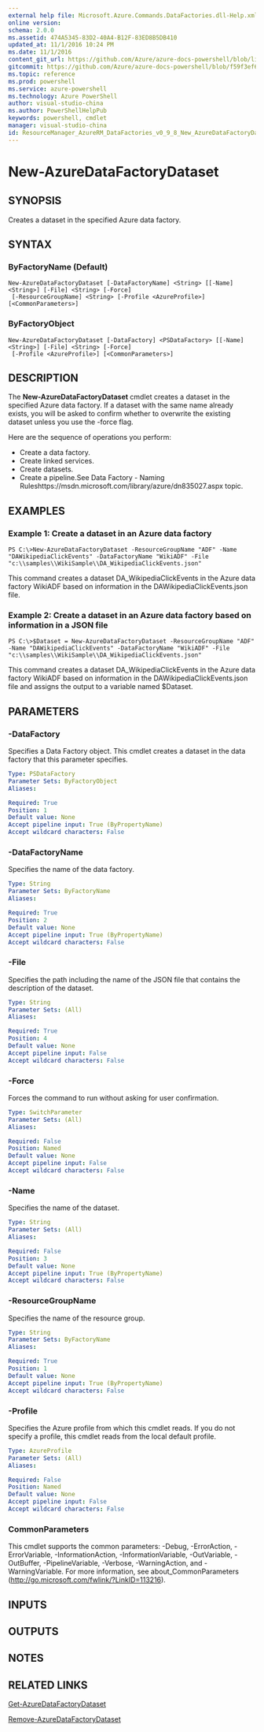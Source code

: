 ```yaml
---
external help file: Microsoft.Azure.Commands.DataFactories.dll-Help.xml
online version: 
schema: 2.0.0
ms.assetid: 474A5345-83D2-40A4-B12F-83ED8B5DB410
updated_at: 11/1/2016 10:24 PM
ms.date: 11/1/2016
content_git_url: https://github.com/Azure/azure-docs-powershell/blob/live/azureps-cmdlets-docs/ResourceManager/AzureRM.DataFactories/v0.9.8/New-AzureDataFactoryDataset.md
gitcommit: https://github.com/Azure/azure-docs-powershell/blob/f59f3ef60bc592383812213e69fd77ba950759ed/azureps-cmdlets-docs/ResourceManager/AzureRM.DataFactories/v0.9.8/New-AzureDataFactoryDataset.md
ms.topic: reference
ms.prod: powershell
ms.service: azure-powershell
ms.technology: Azure PowerShell
author: visual-studio-china
ms.author: PowerShellHelpPub
keywords: powershell, cmdlet
manager: visual-studio-china
id: ResourceManager_AzureRM_DataFactories_v0_9_8_New_AzureDataFactoryDataset_md
---
```


# New-AzureDataFactoryDataset

## SYNOPSIS
Creates a dataset in the specified Azure data factory.

## SYNTAX

### ByFactoryName (Default)
```
New-AzureDataFactoryDataset [-DataFactoryName] <String> [[-Name] <String>] [-File] <String> [-Force]
 [-ResourceGroupName] <String> [-Profile <AzureProfile>] [<CommonParameters>]
```

### ByFactoryObject
```
New-AzureDataFactoryDataset [-DataFactory] <PSDataFactory> [[-Name] <String>] [-File] <String> [-Force]
 [-Profile <AzureProfile>] [<CommonParameters>]
```

## DESCRIPTION
The **New-AzureDataFactoryDataset** cmdlet creates a dataset in the specified Azure data factory.
If a dataset with the same name already exists, you will be asked to confirm whether to overwrite the existing dataset unless you use the -force flag.

Here are the sequence of operations you perform: 

- Create a data factory. 
- Create linked services. 
- Create datasets. 
- Create a pipeline.See Data Factory - Naming Ruleshttps://msdn.microsoft.com/library/azure/dn835027.aspx topic.

## EXAMPLES

### Example 1: Create a dataset in an Azure data factory
```
PS C:\>New-AzureDataFactoryDataset -ResourceGroupName "ADF" -Name "DAWikipediaClickEvents" -DataFactoryName "WikiADF" -File "c:\\samples\\WikiSample\\DA_WikipediaClickEvents.json"
```

This command creates a dataset DA_WikipediaClickEvents in the Azure data factory WikiADF based on information in the DAWikipediaClickEvents.json file.

### Example 2: Create a dataset in an Azure data factory based on information in a JSON file
```
PS C:\>$Dataset = New-AzureDataFactoryDataset -ResourceGroupName "ADF" -Name "DAWikipediaClickEvents" -DataFactoryName "WikiADF" -File "c:\\samples\\WikiSample\\DA_WikipediaClickEvents.json"
```

This command creates a dataset DA_WikipediaClickEvents in the Azure data factory WikiADF based on information in the DAWikipediaClickEvents.json file and assigns the output to a variable named $Dataset.

## PARAMETERS

### -DataFactory
Specifies a Data Factory object.
This cmdlet creates a dataset in the data factory that this parameter specifies.

```yaml
Type: PSDataFactory
Parameter Sets: ByFactoryObject
Aliases: 

Required: True
Position: 1
Default value: None
Accept pipeline input: True (ByPropertyName)
Accept wildcard characters: False
```

### -DataFactoryName
Specifies the name of the data factory.

```yaml
Type: String
Parameter Sets: ByFactoryName
Aliases: 

Required: True
Position: 2
Default value: None
Accept pipeline input: True (ByPropertyName)
Accept wildcard characters: False
```

### -File
Specifies the path including the name of the JSON file that contains the description of the dataset.

```yaml
Type: String
Parameter Sets: (All)
Aliases: 

Required: True
Position: 4
Default value: None
Accept pipeline input: False
Accept wildcard characters: False
```

### -Force
Forces the command to run without asking for user confirmation.

```yaml
Type: SwitchParameter
Parameter Sets: (All)
Aliases: 

Required: False
Position: Named
Default value: None
Accept pipeline input: False
Accept wildcard characters: False
```

### -Name
Specifies the name of the dataset.

```yaml
Type: String
Parameter Sets: (All)
Aliases: 

Required: False
Position: 3
Default value: None
Accept pipeline input: True (ByPropertyName)
Accept wildcard characters: False
```

### -ResourceGroupName
Specifies the name of the resource group.

```yaml
Type: String
Parameter Sets: ByFactoryName
Aliases: 

Required: True
Position: 1
Default value: None
Accept pipeline input: True (ByPropertyName)
Accept wildcard characters: False
```

### -Profile
Specifies the Azure profile from which this cmdlet reads.
If you do not specify a profile, this cmdlet reads from the local default profile.

```yaml
Type: AzureProfile
Parameter Sets: (All)
Aliases: 

Required: False
Position: Named
Default value: None
Accept pipeline input: False
Accept wildcard characters: False
```

### CommonParameters
This cmdlet supports the common parameters: -Debug, -ErrorAction, -ErrorVariable, -InformationAction, -InformationVariable, -OutVariable, -OutBuffer, -PipelineVariable, -Verbose, -WarningAction, and -WarningVariable. For more information, see about_CommonParameters (http://go.microsoft.com/fwlink/?LinkID=113216).

## INPUTS

## OUTPUTS

## NOTES

## RELATED LINKS

[Get-AzureDataFactoryDataset](xref:ResourceManager/AzureRM.DataFactories/v0.9.8/Get-AzureDataFactoryDataset.md)

[Remove-AzureDataFactoryDataset](xref:ResourceManager/AzureRM.DataFactories/v0.9.8/Remove-AzureDataFactoryDataset.md)


